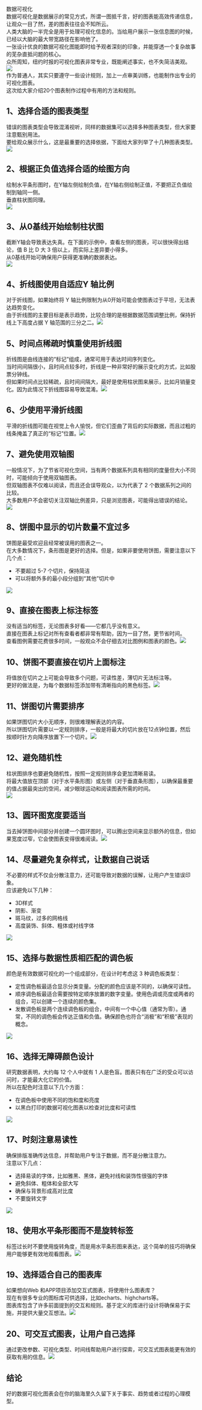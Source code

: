 数据可视化<br />数据可视化是数据展示的常见方式，所谓一图抵千言，好的图表能高效传递信息，让观众一目了然，差的图表往往会不知所云。<br />人类大脑的一半完全是用于处理可视化信息的。当给用户展示一张信息图的时候，已经以大脑的最大带宽路径在影响他了。<br />一张设计优良的数据可视化图能即时给予观者深刻的印象，并能穿透一个复杂故事的芜杂直抵问题的核心。<br />众所周知，纽约时报的可视化图表非常专业，既能阐述事实，也不失简洁美观。![](https://cdn.nlark.com/yuque/0/2021/webp/396745/1638421979053-05143e23-179b-45e7-857d-ae08ef6331b8.webp#clientId=u57e76232-3a4d-4&from=paste&id=u54ef48b1&originHeight=329&originWidth=550&originalType=url&ratio=1&rotation=0&showTitle=false&status=done&style=shadow&taskId=u7b8effd0-9713-45e8-946e-e45a3a9af5c&title=)<br />作为普通人，其实只要遵守一些设计规则，加上一点审美训练，也能制作出专业的可视化图表。<br />这次给大家介绍20个图表制作过程中有用的方法和规则。
<a name="jX9qU"></a>
## 1、选择合适的图表类型
错误的图表类型会导致混淆视听，同样的数据集可以选择多种图表类型，但大家要注意甄别用法。<br />要给观众展示什么，这是最重要的选择依据，下面给大家列举了十几种图表类型。<br />![](https://cdn.nlark.com/yuque/0/2021/webp/396745/1638421979148-29ddd1b9-84c2-4abc-9769-3e164ff19e18.webp#clientId=u57e76232-3a4d-4&from=paste&id=u5deb779c&originHeight=812&originWidth=1080&originalType=url&ratio=1&rotation=0&showTitle=false&status=done&style=shadow&taskId=ucfece4d4-6842-4d0d-ace2-0a2ea3a523d&title=)
<a name="rOuGQ"></a>
## 2、根据正负值选择合适的绘图方向
绘制水平条形图时，在Y轴左侧绘制负值，在Y轴右侧绘制正值，不要把正负值绘制到轴同一侧。<br />垂直柱状图同理。<br />![](https://cdn.nlark.com/yuque/0/2021/webp/396745/1638421979139-5cd23719-9ded-4285-9cae-8f1576e73cd9.webp#clientId=u57e76232-3a4d-4&from=paste&id=u37c5b930&originHeight=578&originWidth=1080&originalType=url&ratio=1&rotation=0&showTitle=false&status=done&style=shadow&taskId=u7d8547c1-cfe1-495b-8d5c-11cd2759e59&title=)
<a name="mi9Fa"></a>
## 3、从0基线开始绘制柱状图
截断Y轴会导致表达失真。在下面的示例中，查看左侧的图表，可以很快得出结论，值 B 比 D 大 3 倍以上，而实际上差异要小得多。<br />从0基线开始可确保用户获得更准确的数据表达。<br />![](https://cdn.nlark.com/yuque/0/2021/webp/396745/1638421979064-26b42cd0-2495-4993-9cd3-8605aa1a7de6.webp#clientId=u57e76232-3a4d-4&from=paste&id=u6022a806&originHeight=496&originWidth=1080&originalType=url&ratio=1&rotation=0&showTitle=false&status=done&style=shadow&taskId=uf0f44d4a-4d0c-4849-a7ca-ac044582e74&title=)
<a name="mLYqd"></a>
## 4、折线图使用自适应Y 轴比例
对于折线图，如果始终将 Y 轴比例限制为从0开始可能会使图表过于平坦，无法表达趋势变化。<br />由于折线图的主要目标是表示趋势，比较合理的是根据数据范围调整比例，保持折线上下高度占据 Y 轴范围的三分之二。![](https://cdn.nlark.com/yuque/0/2021/webp/396745/1638421979150-333af642-3f3b-4bd1-aefd-4f2c2dc77af9.webp#clientId=u57e76232-3a4d-4&from=paste&id=u2c3280d7&originHeight=481&originWidth=1080&originalType=url&ratio=1&rotation=0&showTitle=false&status=done&style=shadow&taskId=u6546daca-92bd-45f6-9b28-b986a4375fe&title=)
<a name="Ax4FJ"></a>
## 5、时间点稀疏时慎重使用折线图
折线图是由线连接的“标记”组成，通常可用于表达时间序列变化。<br />当时间间隔很小，且时间点较多时，折线是一种非常好的展示变化的方式，比如股票分钟线。<br />但如果时间点比较稀疏，且时间间隔大，最好是使用柱状图来展示，比如月销量变化。因为此情况下折线图容易导致混淆。![](https://cdn.nlark.com/yuque/0/2021/webp/396745/1638421979490-8585c81e-05fb-4218-8142-6dae90899afb.webp#clientId=u57e76232-3a4d-4&from=paste&id=u7ff5304a&originHeight=475&originWidth=1080&originalType=url&ratio=1&rotation=0&showTitle=false&status=done&style=shadow&taskId=u85e5a820-1d42-4042-a05f-14d232c1ca5&title=)
<a name="oSeVG"></a>
## 6、少使用平滑折线图
平滑的折线图可能在视觉上令人愉悦，但它们歪曲了背后的实际数据，而且过粗的线条掩盖了真正的“标记”位置。![](https://cdn.nlark.com/yuque/0/2021/webp/396745/1638421979448-176cbda1-2f72-448b-bdb3-88ada9b7f7d0.webp#clientId=u57e76232-3a4d-4&from=paste&id=ufa173e31&originHeight=513&originWidth=1080&originalType=url&ratio=1&rotation=0&showTitle=false&status=done&style=shadow&taskId=udccd1c5e-85c7-4151-890d-b22e8955152&title=)
<a name="WYaMR"></a>
## 7、避免使用双轴图
一般情况下，为了节省可视化空间，当有两个数据系列具有相同的度量但大小不同时，可能倾向于使用双轴图表。<br />但双轴图表不仅难以阅读，而且还会误导观众，以为代表了 2 个数据系列之间的比较。<br />大多数用户不会密切关注双轴比例差异，只是浏览图表，可能得出错误的结论。![](https://cdn.nlark.com/yuque/0/2021/webp/396745/1638421979553-3ff7b302-b51d-483c-bd5c-71a068bc2dde.webp#clientId=u57e76232-3a4d-4&from=paste&id=u0c1555d7&originHeight=454&originWidth=1080&originalType=url&ratio=1&rotation=0&showTitle=false&status=done&style=shadow&taskId=u238492e0-4ce9-4347-974c-14bda670e01&title=)
<a name="OsrdY"></a>
## 8、饼图中显示的切片数量不宜过多
饼图是最受欢迎且经常被误用的图表之一。<br />在大多数情况下，条形图是更好的选择。但是，如果非要使用饼图，需要注意以下几个点：

- 不要超过 5-7 个切片，保持简洁
- 可以将额外多的最小段分组到“其他”切片中

![](https://cdn.nlark.com/yuque/0/2021/webp/396745/1638421979630-05381624-d7a3-44f1-8dc8-7f2c2f77f3b4.webp#clientId=u57e76232-3a4d-4&from=paste&id=u79311430&originHeight=456&originWidth=1080&originalType=url&ratio=1&rotation=0&showTitle=false&status=done&style=shadow&taskId=ud0b041f9-2f99-4b7d-8789-18cefc7a322&title=)
<a name="kqt7t"></a>
## 9、直接在图表上标注标签
没有适当的标签，无论图表多好看——它都几乎没有意义。<br />直接在图表上标记对所有查看者都非常有帮助，因为一目了然，更节省时间。<br />查看图例需要花费很多时间，一般观众不会仔细去对比图例和图表的颜色。![](https://cdn.nlark.com/yuque/0/2021/webp/396745/1638421979667-774c3ba5-93ad-4dcc-9584-7e44ee4b427e.webp#clientId=u57e76232-3a4d-4&from=paste&id=udd8b3f2a&originHeight=465&originWidth=1080&originalType=url&ratio=1&rotation=0&showTitle=false&status=done&style=shadow&taskId=u121bf786-88fd-4694-af70-84a41996a91&title=)
<a name="K9VdJ"></a>
## 10、饼图不要直接在切片上面标注
将值放在切片之上可能会导致多个问题，可读性差，薄切片无法标注等。<br />更好的做法是，为每个数据标签添加带有清晰指向的黑色标签。![](https://cdn.nlark.com/yuque/0/2021/webp/396745/1638421980009-14a0a6d2-55c9-4f74-9988-cf4fb5f1a0ec.webp#clientId=u57e76232-3a4d-4&from=paste&id=u3c15ab09&originHeight=472&originWidth=1080&originalType=url&ratio=1&rotation=0&showTitle=false&status=done&style=shadow&taskId=uc99332d9-9a6d-4ba1-8f6d-079cd367ce3&title=)
<a name="JteSX"></a>
## 11、饼图切片需要排序
如果饼图切片大小无顺序，则很难理解表达的内容。<br />所以饼图切片需要以一定规则排序，一般是将最大的切片放在12点钟位置，然后按顺时针方向降序放置下一个切片。![](https://cdn.nlark.com/yuque/0/2021/webp/396745/1638421979906-8e569485-7f02-4481-bf6c-84ba0b378f8b.webp#clientId=u57e76232-3a4d-4&from=paste&id=u1737069f&originHeight=472&originWidth=1080&originalType=url&ratio=1&rotation=0&showTitle=false&status=done&style=shadow&taskId=u4e181e91-4d32-4666-9c4a-f9234b62306&title=)
<a name="Rwedi"></a>
## 12、避免随机性
柱状图排序也要避免随机性，按照一定规则排序会更加清晰易读。<br />将最大值放在顶部（对于水平条形图）或左侧（对于垂直条形图），以确保最重要的值占据最突出的空间，减少眼球运动和阅读图表所需的时间。<br />![](https://cdn.nlark.com/yuque/0/2021/webp/396745/1638421979907-16b348c9-4706-40a3-85e0-2874d76b803d.webp#clientId=u57e76232-3a4d-4&from=paste&id=u347e7d3a&originHeight=461&originWidth=1080&originalType=url&ratio=1&rotation=0&showTitle=false&status=done&style=shadow&taskId=ucec0dce9-b8a3-42c8-8e20-11beca558bf&title=)
<a name="WFPuC"></a>
## 13、圆环图宽度要适当
当去掉饼图中间部分并创建一个圆环图时，可以腾出空间来显示额外的信息，但如果宽度过窄，它会使图表变得很难阅读。![](https://cdn.nlark.com/yuque/0/2021/webp/396745/1638421980144-b55a1c53-ba0c-4604-8a0d-3877c61a8c90.webp#clientId=u57e76232-3a4d-4&from=paste&id=u02e476da&originHeight=465&originWidth=1080&originalType=url&ratio=1&rotation=0&showTitle=false&status=done&style=shadow&taskId=u2ff9d99b-b20d-4104-b8b0-1927432f5d8&title=)
<a name="Uhn3Z"></a>
## 14、尽量避免复杂样式，让数据自己说话
不必要的样式不仅会分散注意力，还可能导致对数据的误解，让用户产生错误印象。<br />应该避免以下几种：

- 3D样式
- 阴影、渐变
- 斑马纹，过多的网格线
- 高度装饰、斜体、粗体或衬线字体

![](https://cdn.nlark.com/yuque/0/2021/webp/396745/1638421980168-57d94b2b-e1fb-4188-b9fd-15accfa0ab7d.webp#clientId=u57e76232-3a4d-4&from=paste&id=u558a8170&originHeight=468&originWidth=1080&originalType=url&ratio=1&rotation=0&showTitle=false&status=done&style=shadow&taskId=uf71131ae-386a-40ef-a8f8-7733fb3fc17&title=)
<a name="K4wxK"></a>
## 15、选择与数据性质相匹配的调色板
颜色是有效数据可视化的一个组成部分，在设计时考虑这 3 种调色板类型：

- 定性调色板最适合显示分类变量。分配的颜色应该是不同的，以确保可读性。
- 顺序调色板最适合需要按特定顺序放置的数字变量。使用色调或亮度或两者的组合，可以创建一个连续的颜色集。
- 发散调色板是两个连续调色板的组合，中间有一个中心值（通常为零）。通常，不同的调色板会传达正值和负值。确保颜色也符合“消极”和“积极”表现的概念。

![](https://cdn.nlark.com/yuque/0/2021/webp/396745/1638421980417-577bbda1-4bc4-48b2-9af0-bed29c4c76db.webp#clientId=u57e76232-3a4d-4&from=paste&id=u357a47ae&originHeight=494&originWidth=1080&originalType=url&ratio=1&rotation=0&showTitle=false&status=done&style=shadow&taskId=u86951e22-838d-4421-92cf-2ad8f755617&title=)
<a name="UJSBS"></a>
## 16、选择无障碍颜色设计
研究数据表明，大约每 12 个人中就有 1 人是色盲。图表只有在广泛的受众可以访问时，才能最大化它的价值。<br />所以在配色时注意以下几个方面：

- 在调色板中使用不同的饱和度和亮度
- 以黑白打印的数据可视化图表以检查对比度和可读性

![](https://cdn.nlark.com/yuque/0/2021/webp/396745/1638421980329-4784b7ae-4b5e-4278-95d4-77c0f03c43fd.webp#clientId=u57e76232-3a4d-4&from=paste&id=u8d491e18&originHeight=478&originWidth=1080&originalType=url&ratio=1&rotation=0&showTitle=false&status=done&style=shadow&taskId=uda6d4a7a-fa3c-42b5-8c35-069bdbaad85&title=)
<a name="cbM2m"></a>
## 17、时刻注意易读性
确保排版准确传达信息，并帮助用户专注于数据，而不是分散注意力。<br />注意以下几点：

- 选择易读的字体，比如雅黑、黑体，避免衬线和装饰性很强的字体
- 避免斜体、粗体和全部大写
- 确保与背景形成高对比度
- 不要旋转文字

![](https://cdn.nlark.com/yuque/0/2021/webp/396745/1638421980471-d15d3216-1698-4974-8de4-8c7bb194bdf5.webp#clientId=u57e76232-3a4d-4&from=paste&id=uf640cb12&originHeight=484&originWidth=1080&originalType=url&ratio=1&rotation=0&showTitle=false&status=done&style=shadow&taskId=udc5c3ba2-db70-4475-9286-18349ef2d23&title=)
<a name="gk8G6"></a>
## 18、使用水平条形图而不是旋转标签
标签过长时不要使用旋转角度，而是用水平条形图来表达，这个简单的技巧将确保用户能够更有效地观看图表。![](https://cdn.nlark.com/yuque/0/2021/webp/396745/1638421980673-808ae0ac-0bde-4d94-a5d4-49f4ad034ccc.webp#clientId=u57e76232-3a4d-4&from=paste&id=u66d67633&originHeight=476&originWidth=1080&originalType=url&ratio=1&rotation=0&showTitle=false&status=done&style=shadow&taskId=ua85e405b-21cf-4ac9-8041-83aee774104&title=)
<a name="QPout"></a>
## 19、选择适合自己的图表库
如果想向Web 和APP项目添加交互式图表，将使用什么图表库？<br />现在有很多专业的图标库可供选择，比如echarts、highcharts等。<br />图表库包含了许多前面提到的交互和规则。基于定义的库进行设计将确保易于实施，并提供大量交互想法。![](https://cdn.nlark.com/yuque/0/2021/webp/396745/1638421980691-201e286d-55c8-42b1-9837-f33ef481ef35.webp#clientId=u57e76232-3a4d-4&from=paste&id=u8b35d254&originHeight=473&originWidth=1080&originalType=url&ratio=1&rotation=0&showTitle=false&status=done&style=shadow&taskId=u6d2eed59-aa65-45ac-8ee1-6a03b659afd&title=)
<a name="O7nlj"></a>
## 20、可交互式图表，让用户自己选择
通过更改参数、可视化类型、时间线帮助用户进行探索，可交互式图表能更有效的获取有用的信息。![](https://cdn.nlark.com/yuque/0/2021/webp/396745/1638421980658-ae89fd0e-7221-4b8d-9bb4-59e84b12a9a1.webp#clientId=u57e76232-3a4d-4&from=paste&id=ucc62768a&originHeight=504&originWidth=1080&originalType=url&ratio=1&rotation=0&showTitle=false&status=done&style=shadow&taskId=u99eb759a-ca2d-4582-be0a-9147f964b26&title=)
<a name="huchE"></a>
## 结论
好的数据可视化图表会在你的脑海里久久留下关于事实、趋势或者过程的心理模型。
